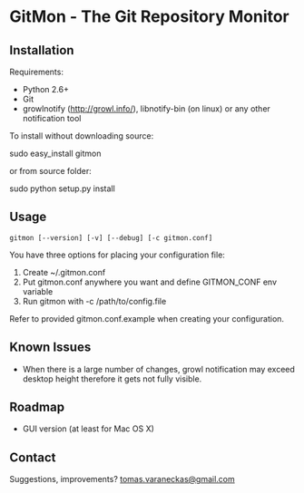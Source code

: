GitMon - The Git Repository Monitor
===================================

Installation
------------

Requirements:

* Python 2.6+
* Git
* growlnotify (http://growl.info/), libnotify-bin (on linux) or any other notification tool

To install without downloading source:

sudo easy_install gitmon

or from source folder:

sudo python setup.py install

Usage
-----

    gitmon [--version] [-v] [--debug] [-c gitmon.conf]

You have three  options for placing your configuration file:

1. Create ~/.gitmon.conf
2. Put gitmon.conf anywhere you want and define GITMON_CONF env variable
3. Run gitmon with -c /path/to/config.file

Refer to provided gitmon.conf.example when creating your configuration.

Known Issues
------------

* When there is a large number of changes, growl notification may exceed desktop height therefore it gets not fully visible.

Roadmap
-------

* GUI version (at least for Mac OS X)

Contact
-------

Suggestions, improvements?
tomas.varaneckas@gmail.com


